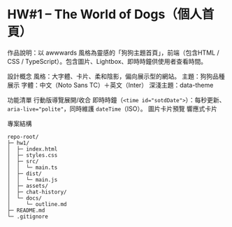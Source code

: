 
# HW#1 – The World of Dogs（個人首頁）

作品說明：以 awwwards 風格為靈感的「狗狗主題首頁」，前端（包含HTML / CSS / TypeScript）。包含圖片、Lightbox、即時時鐘供使用者查看時間。

設計概念
風格：大字體、卡片、柔和陰影，偏向展示型的網站。
主題：狗狗品種展示
字體：中文（Noto Sans TC）＋英文（Inter）
深淺主題：data-theme

功能清單
行動版導覽展開/收合
即時時鐘（`<time id="sotdDate">`）：每秒更新、`aria-live="polite"`，同時維護 `dateTime`（ISO）。
圖片卡片預覽
響應式卡片


專案結構
```
repo-root/
├─ hw1/
│  ├─ index.html
│  ├─ styles.css
│  ├─ src/
│  │  └─ main.ts          
│  ├─ dist/
│  │  └─ main.js          
│  ├─ assets/             
│  ├─ chat-history/       
│  └─ docs/
│     └─ outline.md       
├─ README.md              
└─ .gitignore             
```


